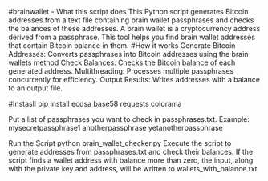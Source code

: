 #brainwallet - What this script does
This Python script generates Bitcoin addresses from a text file containing brain wallet passphrases and checks the balances of these addresses. A brain wallet is a cryptocurrency address derived from a passphrase. This tool helps you find brain wallet addresses that contain Bitcoin balance in them.
#How it works
Generate Bitcoin Addresses: Converts passphrases into Bitcoin addresses using the brain wallets method
Check Balances: Checks the Bitcoin balance of each generated address.
Multithreading: Processes multiple passphrases concurrently for efficiency.
Output Results: Writes addresses with a balance to an output file.

#Instasll
pip install ecdsa base58 requests colorama

Put a list of passphrases you want to check in passphrases.txt. Example:
mysecretpassphrase1
anotherpassphrase
yetanotherpassphrase

Run the Script
python brain_wallet_checker.py
Execute the script to generate addresses from passphrases.txt and check their balances. If the script finds a wallet address with balance more than zero, the input, along with the private key and address, will be written to wallets_with_balance.txt



